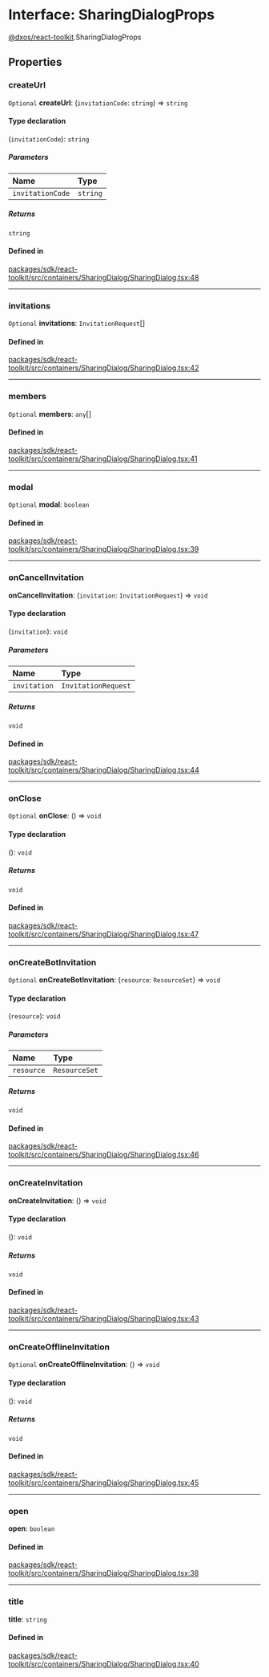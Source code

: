 # Interface: SharingDialogProps

[@dxos/react-toolkit](../modules/dxos_react_toolkit.md).SharingDialogProps

## Properties

### createUrl

 `Optional` **createUrl**: (`invitationCode`: `string`) => `string`

#### Type declaration

(`invitationCode`): `string`

##### Parameters

| Name | Type |
| :------ | :------ |
| `invitationCode` | `string` |

##### Returns

`string`

#### Defined in

[packages/sdk/react-toolkit/src/containers/SharingDialog/SharingDialog.tsx:48](https://github.com/dxos/dxos/blob/main/packages/sdk/react-toolkit/src/containers/SharingDialog/SharingDialog.tsx#L48)

___

### invitations

 `Optional` **invitations**: `InvitationRequest`[]

#### Defined in

[packages/sdk/react-toolkit/src/containers/SharingDialog/SharingDialog.tsx:42](https://github.com/dxos/dxos/blob/main/packages/sdk/react-toolkit/src/containers/SharingDialog/SharingDialog.tsx#L42)

___

### members

 `Optional` **members**: `any`[]

#### Defined in

[packages/sdk/react-toolkit/src/containers/SharingDialog/SharingDialog.tsx:41](https://github.com/dxos/dxos/blob/main/packages/sdk/react-toolkit/src/containers/SharingDialog/SharingDialog.tsx#L41)

___

### modal

 `Optional` **modal**: `boolean`

#### Defined in

[packages/sdk/react-toolkit/src/containers/SharingDialog/SharingDialog.tsx:39](https://github.com/dxos/dxos/blob/main/packages/sdk/react-toolkit/src/containers/SharingDialog/SharingDialog.tsx#L39)

___

### onCancelInvitation

 **onCancelInvitation**: (`invitation`: `InvitationRequest`) => `void`

#### Type declaration

(`invitation`): `void`

##### Parameters

| Name | Type |
| :------ | :------ |
| `invitation` | `InvitationRequest` |

##### Returns

`void`

#### Defined in

[packages/sdk/react-toolkit/src/containers/SharingDialog/SharingDialog.tsx:44](https://github.com/dxos/dxos/blob/main/packages/sdk/react-toolkit/src/containers/SharingDialog/SharingDialog.tsx#L44)

___

### onClose

 `Optional` **onClose**: () => `void`

#### Type declaration

(): `void`

##### Returns

`void`

#### Defined in

[packages/sdk/react-toolkit/src/containers/SharingDialog/SharingDialog.tsx:47](https://github.com/dxos/dxos/blob/main/packages/sdk/react-toolkit/src/containers/SharingDialog/SharingDialog.tsx#L47)

___

### onCreateBotInvitation

 `Optional` **onCreateBotInvitation**: (`resource`: `ResourceSet`) => `void`

#### Type declaration

(`resource`): `void`

##### Parameters

| Name | Type |
| :------ | :------ |
| `resource` | `ResourceSet` |

##### Returns

`void`

#### Defined in

[packages/sdk/react-toolkit/src/containers/SharingDialog/SharingDialog.tsx:46](https://github.com/dxos/dxos/blob/main/packages/sdk/react-toolkit/src/containers/SharingDialog/SharingDialog.tsx#L46)

___

### onCreateInvitation

 **onCreateInvitation**: () => `void`

#### Type declaration

(): `void`

##### Returns

`void`

#### Defined in

[packages/sdk/react-toolkit/src/containers/SharingDialog/SharingDialog.tsx:43](https://github.com/dxos/dxos/blob/main/packages/sdk/react-toolkit/src/containers/SharingDialog/SharingDialog.tsx#L43)

___

### onCreateOfflineInvitation

 `Optional` **onCreateOfflineInvitation**: () => `void`

#### Type declaration

(): `void`

##### Returns

`void`

#### Defined in

[packages/sdk/react-toolkit/src/containers/SharingDialog/SharingDialog.tsx:45](https://github.com/dxos/dxos/blob/main/packages/sdk/react-toolkit/src/containers/SharingDialog/SharingDialog.tsx#L45)

___

### open

 **open**: `boolean`

#### Defined in

[packages/sdk/react-toolkit/src/containers/SharingDialog/SharingDialog.tsx:38](https://github.com/dxos/dxos/blob/main/packages/sdk/react-toolkit/src/containers/SharingDialog/SharingDialog.tsx#L38)

___

### title

 **title**: `string`

#### Defined in

[packages/sdk/react-toolkit/src/containers/SharingDialog/SharingDialog.tsx:40](https://github.com/dxos/dxos/blob/main/packages/sdk/react-toolkit/src/containers/SharingDialog/SharingDialog.tsx#L40)
